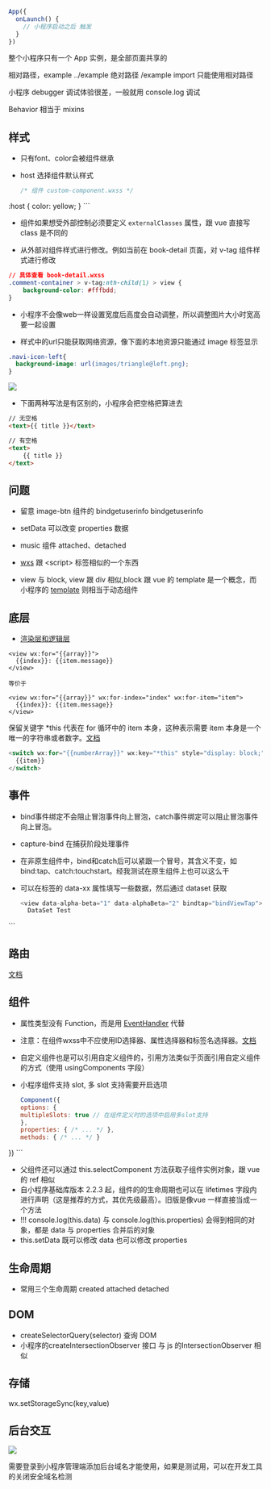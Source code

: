 ```js
App({
  onLaunch() {
    // 小程序启动之后 触发
  }
})
```

整个小程序只有一个 App 实例，是全部页面共享的


相对路径，example  ../example
绝对路径 /example
import 只能使用相对路径

小程序 debugger 调试体验很差，一般就用 console.log 调试

Behavior 相当于 mixins

## 样式
- 只有font、color会被组件继承
- host 选择组件默认样式

	```js
	/* 组件 custom-component.wxss */
:host {
	  color: yellow;
}
	```
- 组件如果想受外部控制必须要定义 `externalClasses` 属性，跟 vue 直接写 class 是不同的

- 从外部对组件样式进行修改。例如当前在 book-detail 页面，对 v-tag 组件样式进行修改

```css
// 具体查看 book-detail.wxss
.comment-container > v-tag:nth-child(1) > view {
	background-color: #fffbdd;
}
```

- 小程序不会像web一样设置宽度后高度会自动调整，所以调整图片大小时宽高要一起设置

- 样式中的url只能获取网络资源，像下面的本地资源只能通过 image 标签显示

```css
.navi-icon-left{
  background-image: url(images/triangle@left.png);
}
```
![](https://ws4.sinaimg.cn/large/006tNc79gy1g273o48ksnj30nz053q3s.jpg)

- 下面两种写法是有区别的，小程序会把空格把算进去

```html
// 无空格
<text>{{ title }}</text>

// 有空格
<text>
	{{ title }}
</text>
```

## 问题
- 留意 image-btn 组件的 bindgetuserinfo bindgetuserinfo
- setData 可以改变 properties 数据
- music 组件 attached、detached
- [wxs](https://developers.weixin.qq.com/miniprogram/dev/framework/view/wxs/01wxs-module.html) 跟 \<script> 标签相似的一个东西


- view 与 block, view 跟 div 相似,block 跟 vue 的 template 是一个概念，而小程序的 [template](https://developers.weixin.qq.com/miniprogram/dev/framework/view/wxml/template.html) 则相当于动态组件

## 底层
- [渲染层和逻辑层](https://developers.weixin.qq.com/miniprogram/dev/quickstart/basic/framework.html#%E6%B8%B2%E6%9F%93%E5%B1%82%E5%92%8C%E9%80%BB%E8%BE%91%E5%B1%82)


```
<view wx:for="{{array}}">
  {{index}}: {{item.message}}
</view>

等价于

<view wx:for="{{array}}" wx:for-index="index" wx:for-item="item">
  {{index}}: {{item.message}}
</view>
```


保留关键字 *this 代表在 for 循环中的 item 本身，这种表示需要 item 本身是一个唯一的字符串或者数字。[文档](https://developers.weixin.qq.com/miniprogram/dev/framework/view/wxml/list.html)

```js
<switch wx:for="{{numberArray}}" wx:key="*this" style="display: block;">
  {{item}}
</switch>
```

## 事件
- bind事件绑定不会阻止冒泡事件向上冒泡，catch事件绑定可以阻止冒泡事件向上冒泡。
- capture-bind 在捕获阶段处理事件
- 在非原生组件中，bind和catch后可以紧跟一个冒号，其含义不变，如bind:tap、catch:touchstart。经我测试在原生组件上也可以这么干
- 可以在标签的 data-xx 属性填写一些数据，然后通过 dataset 获取
	
	```js
	<view data-alpha-beta="1" data-alphaBeta="2" bindtap="bindViewTap">
	  DataSet Test
</view>
	```


## 路由
[文档](https://developers.weixin.qq.com/miniprogram/dev/framework/app-service/route.html)

## 组件
- 属性类型没有 Function，而是用 [EventHandler](https://developers.weixin.qq.com/miniprogram/dev/framework/view/component.html) 代替
- 注意：在组件wxss中不应使用ID选择器、属性选择器和标签名选择器。[文档](https://developers.weixin.qq.com/miniprogram/dev/framework/custom-component/)
- 自定义组件也是可以引用自定义组件的，引用方法类似于页面引用自定义组件的方式（使用 usingComponents 字段）
- 小程序组件支持 slot, 多 slot 支持需要开启选项

	```js
	Component({
  options: {
    multipleSlots: true // 在组件定义时的选项中启用多slot支持
  },
  properties: { /* ... */ },
  methods: { /* ... */ }
})
	```
- 父组件还可以通过 this.selectComponent 方法获取子组件实例对象，跟 vue 的 ref 相似
- 自小程序基础库版本 2.2.3 起，组件的的生命周期也可以在 lifetimes 字段内进行声明（这是推荐的方式，其优先级最高）。旧版是像vue 一样直接当成一个方法
- !!! console.log(this.data) 与 console.log(this.properties) 会得到相同的对象，都是 data 与 properties 合并后的对象
- this.setData 既可以修改 data 也可以修改 properties

## 生命周期
- 常用三个生命周期 created attached detached



## DOM
- createSelectorQuery(selector) 查询 DOM
- 小程序的createIntersectionObserver 接口 与 js 的IntersectionObserver 相似

## 存储
wx.setStorageSync(key,value)

## 后台交互 
![](https://ws3.sinaimg.cn/large/006tNc79gy1g24ftw0fh7j30yr0ozgq1.jpg)

需要登录到小程序管理端添加后台域名才能使用，如果是测试用，可以在开发工具的关闭安全域名检测